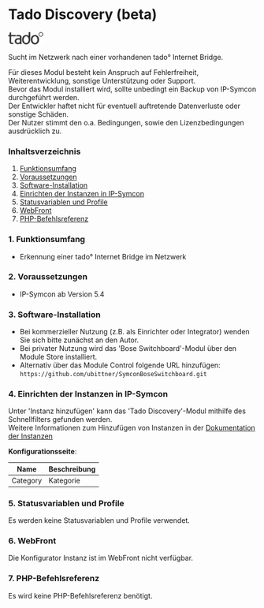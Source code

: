 # Tado Discovery (beta)  

![Image](../imgs/tado_logo.png)  

Sucht im Netzwerk nach einer vorhandenen tado° Internet Bridge.  

Für dieses Modul besteht kein Anspruch auf Fehlerfreiheit, Weiterentwicklung, sonstige Unterstützung oder Support.  
Bevor das Modul installiert wird, sollte unbedingt ein Backup von IP-Symcon durchgeführt werden.  
Der Entwickler haftet nicht für eventuell auftretende Datenverluste oder sonstige Schäden.  
Der Nutzer stimmt den o.a. Bedingungen, sowie den Lizenzbedingungen ausdrücklich zu.  

### Inhaltsverzeichnis

1. [Funktionsumfang](#1-funktionsumfang)
2. [Voraussetzungen](#2-voraussetzungen)
3. [Software-Installation](#3-software-installation)
4. [Einrichten der Instanzen in IP-Symcon](#4-einrichten-der-instanzen-in-ip-symcon)
5. [Statusvariablen und Profile](#5-statusvariablen-und-profile)
6. [WebFront](#6-webfront)
7. [PHP-Befehlsreferenz](#7-php-befehlsreferenz)

### 1. Funktionsumfang

* Erkennung einer tado° Internet Bridge im Netzwerk

### 2. Voraussetzungen

- IP-Symcon ab Version 5.4

### 3. Software-Installation

* Bei kommerzieller Nutzung (z.B. als Einrichter oder Integrator) wenden Sie sich bitte zunächst an den Autor.
* Bei privater Nutzung wird das 'Bose Switchboard'-Modul über den Module Store installiert.
* Alternativ über das Module Control folgende URL hinzufügen: `https://github.com/ubittner/SymconBoseSwitchboard.git`  

### 4. Einrichten der Instanzen in IP-Symcon

Unter 'Instanz hinzufügen' kann das 'Tado Discovery'-Modul mithilfe des Schnellfilters gefunden werden.  
Weitere Informationen zum Hinzufügen von Instanzen in der [Dokumentation der Instanzen](https://www.symcon.de/service/dokumentation/konzepte/instanzen/#Instanz_hinzufügen)

__Konfigurationsseite__:

Name     | Beschreibung
-------- | ------------------
Category | Kategorie

### 5. Statusvariablen und Profile

Es werden keine Statusvariablen und Profile verwendet.  

### 6. WebFront

Die Konfigurator Instanz ist im WebFront nicht verfügbar. 

### 7. PHP-Befehlsreferenz

Es wird keine PHP-Befehlsreferenz benötigt.